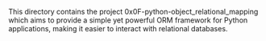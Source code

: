 This directory contains the project 0x0F-python-object_relational_mapping which aims to provide a simple yet powerful ORM framework for Python applications, making it easier to interact with relational databases.
